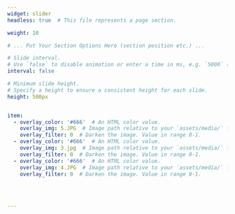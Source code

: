 ```yaml
---
widget: slider
headless: true  # This file represents a page section.

weight: 10

# ... Put Your Section Options Here (section position etc.) ...

# Slide interval.
# Use `false` to disable animation or enter a time in ms, e.g. `5000` (5s).
interval: false

# Minimum slide height.
# Specify a height to ensure a consistent height for each slide.
height: 500px


item:
  - overlay_color: '#666'  # An HTML color value.
    overlay_img: 5.JPG  # Image path relative to your `assets/media/` folder
    overlay_filter: 0  # Darken the image. Value in range 0-1. 
  - overlay_color: '#666'  # An HTML color value.
    overlay_img: 3.jpg  # Image path relative to your `assets/media/` folder
    overlay_filter: 0  # Darken the image. Value in range 0-1. 
  - overlay_color: '#666'  # An HTML color value.
    overlay_img: 4.JPG  # Image path relative to your `assets/media/` folder
    overlay_filter: 0  # Darken the image. Value in range 0-1.

 
    
  
---
```

